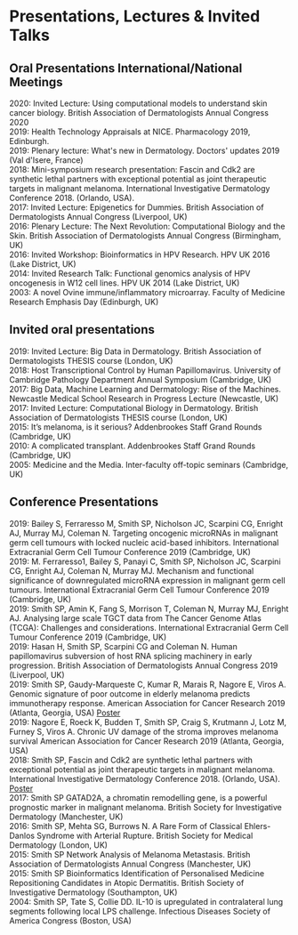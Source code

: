
# Presentations, Lectures & Invited Talks

## Oral Presentations International/National Meetings 

2020: Invited Lecture: Using computational models to understand skin cancer biology. British Association of Dermatologists Annual Congress 2020 <br>
2019: Health Technology Appraisals at NICE. Pharmacology 2019, Edinburgh. <br>
2019: Plenary lecture: What's new in Dermatology. Doctors' updates 2019 (Val d'Isere, France) <br>
2018: Mini-symposium research presentation: Fascin and Cdk2 are synthetic lethal partners with exceptional potential as joint therapeutic targets in malignant melanoma. International Investigative Dermatology Conference 2018. (Orlando, USA). <br>
2017: Invited Lecture: Epigenetics for Dummies. British Association of Dermatologists Annual Congress (Liverpool, UK)  <br>
2016: Plenary Lecture: The Next Revolution: Computational Biology and the Skin. British Association of Dermatologists Annual Congress (Birmingham, UK)  <br>
2016: Invited Workshop: Bioinformatics in HPV Research. HPV UK 2016 (Lake District, UK)  <br>
2014: Invited Research Talk: Functional genomics analysis of HPV oncogenesis in W12 cell lines. HPV UK 2014 (Lake District, UK) <br>
2003: A novel Ovine immune/inflammatory microarray. Faculty of Medicine Research Emphasis Day (Edinburgh, UK) <br>

## Invited oral presentations

2019: Invited Lecture: Big Data in Dermatology. British Association of Dermatologists THESIS course (London, UK) <br>
2018: Host Transcriptional Control by Human Papillomavirus. University of Cambridge Pathology Department Annual Symposium (Cambridge, UK) <br>
2017: Big Data, Machine Learning and Dermatology: Rise of the Machines. Newcastle Medical School Research in Progress Lecture (Newcastle, UK)  <br>
2017: Invited Lecture: Computational Biology in Dermatology. British Association of Dermatologists THESIS course (London, UK) <br>
2015: It’s melanoma, is it serious? Addenbrookes Staff Grand Rounds (Cambridge, UK)  <br>
2010: A complicated transplant. Addenbrookes Staff Grand Rounds (Cambridge, UK) <br>
2005: Medicine and the Media. Inter-faculty off-topic seminars (Cambridge, UK) <br>

## Conference Presentations

2019: Bailey S, Ferraresso M, Smith SP, Nicholson JC, Scarpini CG, Enright AJ, Murray MJ, Coleman N. Targeting oncogenic microRNAs in malignant germ cell tumours with locked nucleic acid-based inhibitors. International Extracranial Germ Cell Tumour Conference 2019 (Cambridge, UK) <br>
2019: M. Ferraresso1, Bailey S, Panayi C, Smith SP, Nicholson JC, Scarpini CG, Enright AJ, Coleman N, Murray MJ. Mechanism and functional significance of downregulated microRNA expression in malignant germ cell tumours. International Extracranial Germ Cell Tumour Conference 2019 (Cambridge, UK) <br>
2019: Smith SP, Amin K, Fang S, Morrison T, Coleman N, Murray MJ, Enright AJ. Analysing large scale TGCT data from The Cancer Genome Atlas (TCGA): Challenges and considerations. International Extracranial Germ Cell Tumour Conference 2019 (Cambridge, UK) <br>
2019: Hasan H, Smith SP, Scarpini CG and Coleman N. Human papillomavirus subversion of host RNA splicing machinery in early progression. British Association of Dermatologists Annual Congress 2019 (Liverpool, UK) <br>
2019: Smith SP, Gaudy-Marqueste C, Kumar R, Marais R, Nagore E, Viros A. Genomic signature of poor outcome in elderly melanoma predicts immunotherapy response. American Association for Cancer Research 2019 (Atlanta, Georgia, USA) [Poster](/AACR_Poster_SPS.pdf/) <br>
2019: Nagore E, Roeck K, Budden T, Smith SP, Craig S, Krutmann J, Lotz M, Furney S, Viros A. Chronic UV damage of the stroma improves melanoma survival  American Association for Cancer Research 2019 (Atlanta, Georgia, USA) <br>
2018: Smith SP, Fascin and Cdk2 are synthetic lethal partners with exceptional potential as joint therapeutic targets in malignant melanoma. International Investigative Dermatology Conference 2018. (Orlando, USA).  [Poster](/IID_2018_poster_SSmith.pdf/) <br>
2017: Smith SP GATAD2A, a chromatin remodelling gene, is a powerful prognostic marker in malignant melanoma. British Society for Investigative Dermatology (Manchester, UK)  <br>
2016: Smith SP, Mehta SG, Burrows N. A Rare Form of Classical Ehlers-Danlos Syndrome with Arterial Rupture. British Society for Medical Dermatology (London, UK)  <br>
2015: Smith SP Network Analysis of Melanoma Metastasis. British Association of Dermatologists Annual Congress (Manchester, UK)  <br>
2015: Smith SP Bioinformatics Identification of Personalised Medicine Repositioning Candidates in Atopic Dermatitis. British Society of Investigative Dermatology (Southampton, UK)  <br>
2004: Smith SP, Tate S, Collie DD. IL-10 is upregulated in contralateral lung segments following local LPS challenge. Infectious Diseases Society of America Congress (Boston, USA) <br>
